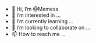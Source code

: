 - 👋 Hi, I’m @Memess
- 👀 I’m interested in ...
- 🌱 I’m currently learning ...
- 💞️ I’m looking to collaborate on ...
- 📫 How to reach me ...

<!---
Memess/Memess is a ✨ special ✨ repository because its `README.md` (this file) appears on your GitHub profile.
You can click the Preview link to take a look at your changes.
--->
